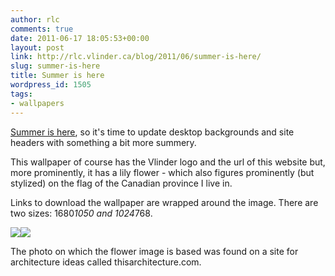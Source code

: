 ```yaml
---
author: rlc
comments: true
date: 2011-06-17 18:05:53+00:00
layout: post
link: http://rlc.vlinder.ca/blog/2011/06/summer-is-here/
slug: summer-is-here
title: Summer is here
wordpress_id: 1505
tags:
- wallpapers
---
```


[Summer is here](http://en.wikipedia.org/wiki/Summer#Timing), so it's time to update desktop backgrounds and site headers with something a bit more summery.

This wallpaper of course has the Vlinder logo and the url of this website but, more prominently, it has a lily flower - which also figures prominently (but stylized) on the flag of the Canadian province I live in.
<!--more-->
Links to download the wallpaper are wrapped around the image. There are two sizes: 1680*1050 and 1024*768.

[![](http://rlc.vlinder.ca/wp-content/uploads/2011/06/summer-wallpaper.png)](http://rlc.vlinder.ca/wp-content/uploads/2011/06/summer-wallpaper.png)[![](http://rlc.vlinder.ca/wp-content/uploads/2011/06/summer-wallpaper-small.png)](http://rlc.vlinder.ca/wp-content/uploads/2011/06/summer-wallpaper-small.png)

The photo on which the flower image is based was found on a site for architecture ideas called thisarchitecture.com.
